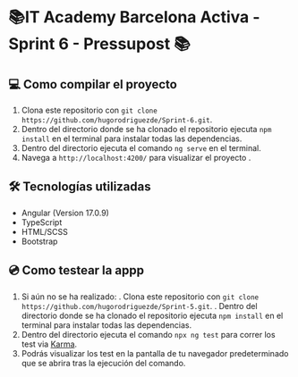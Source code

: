 
#  📚IT Academy Barcelona Activa - Sprint 6 - Pressupost 📚

## 💻  Como compilar el proyecto

1. Clona este repositorio con `git clone https://github.com/hugorodriguezde/Sprint-6.git`.
2. Dentro del directorio donde se ha clonado el repositorio ejecuta `npm install` en el terminal para instalar todas las dependencias.
3. Dentro del directorio ejecuta el comando `ng serve` en el terminal.
4. Navega a `http://localhost:4200/` para visualizar el proyecto .


## 🛠️ Tecnologías utilizadas

- Angular (Version 17.0.9)
- TypeScript
- HTML/SCSS
- Bootstrap

## 💿 Como testear la appp

1. Si aún no se ha realizado:
.  Clona este repositorio con `git clone https://github.com/hugorodriguezde/Sprint-5.git`.
.   Dentro del directorio donde se ha clonado el repositorio ejecuta `npm install` en el terminal para instalar todas las           dependencias.
3. Dentro del directorio ejecuta el comando `npx ng test` para correr los test via [Karma](https://karma-runner.github.io).
4. Podrás visualizar los test en la pantalla de tu navegador predeterminado que se abrira tras la ejecución del comando.
